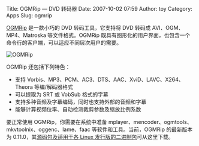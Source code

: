 Title: OGMRip — DVD 转码器
Date: 2007-10-02 07:59
Author: toy
Category: Apps
Slug: ogmrip

[OGMRip](http://ogmrip.sourceforge.net/) 是一款小巧的 DVD
转码工具，它支持将 DVD 转码成 AVI、OGM、MP4、Matroska 等文件格式。OGMRip
既具有图形化的用户界面，也包含一个命令行的客户端，可以适应不同层次用户的需要。

![OGMRip](http://i.linuxtoy.org/i/2007/10/ogmrip.png)

OGMRip 还包括下列特色：

-   支持 Vorbis、MP3、PCM、AC3、DTS、AAC、XviD、LAVC、X264、Theora
    等编/解码器格式
-   可以提取为 SRT 或 VobSub 格式的字幕
-   支持多种音频及字幕编码，同时也支持外部的音频和字幕
-   能够计算视频位率、自动检测裁剪参数及缩放比例系数

要正常使用 OGMRip，你需要在系统中准备
mplayer、mencoder、ogmtools、mkvtoolnix、oggenc、lame、faac
等软件和工具。当前，OGMRip 的最新版本为 0.11.0，其[源码包及适用于各
Linux
发行版的二进制包](http://ogmrip.sourceforge.net/en/download.html)可从这里下载。
